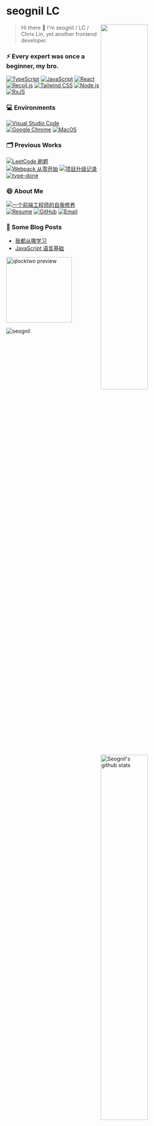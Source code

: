 # seognil LC

<a href="https://profile.codersrank.io/user/seognil">
  <img width="50%" align="right" src="https://cr-skills-chart-widget.azurewebsites.net/api/api?username=seognil" />
</a>

<a href="https://github.com/seognil?tab=repositories&q=&type=source">
  <img width="50%" align="right" src="https://github-readme-stats.vercel.app/api?username=seognil&show_icons=true&hide_title=true" alt="Seognil's github stats" />
</a>

> Hi there 👋 I'm seognil / LC / Chris Lin, yet another frontend developer.

### ⚡ Every expert was once a beginner, my bro.

[![TypeScript](https://img.shields.io/badge/TypeScript-007ACC?style=for-the-badge&logo=TypeScript&logoColor=ffffff)](https://jkchao.github.io/typescript-book-chinese/)
[![JavaScript](https://img.shields.io/badge/JavaScript-343434?style=for-the-badge&logo=JavaScript&logoColor=F7DF1E)](https://zh.javascript.info/)
[![React](https://img.shields.io/badge/React-23272F?style=for-the-badge&logo=React&logoColor=139EC9)](https://reactjs.org/)
[![Recoil.js](https://img.shields.io/badge/Recoil.js-3678E5?style=for-the-badge&logo=RxJS&logoColor=fff)](https://recoiljs.org/)
[![Tailwind CSS](https://img.shields.io/badge/Tailwind%20CSS-38B2AC?style=for-the-badge&logo=Tailwind-CSS&logoColor=fff)](https://tailwindcss.com/)
[![Node.js](https://img.shields.io/badge/Node.js-339933?style=for-the-badge&logo=Node.js&logoColor=fff)](https://nodejs.org/api/)
[![RxJS](https://img.shields.io/badge/RxJS-D81B60?style=for-the-badge&logo=RxJS&logoColor=fff)](https://reactive.how/)

### 💻 Environments

[![Visual Studio Code](https://img.shields.io/badge/Visual%20Studio%20Code-007ACC?style=for-the-badge&logo=Visual-Studio-Code&logoColor=fff)](https://code.visualstudio.com/)
[![Google Chrome](https://img.shields.io/badge/Google%20Chrome-4285F4?style=for-the-badge&logo=Google-Chrome&logoColor=fff)](https://www.google.com/chrome/)
[![MacOS](https://img.shields.io/badge/MacOS-000000?style=for-the-badge&logo=Apple&logoColor=fff)](https://www.apple.com.cn/macbook-air/)

### 🗂️ Previous Works

[![LeetCode 刷题](https://img.shields.io/badge/LeetCode%20刷题-f89f1b?style=for-the-badge)](https://github.com/seognil-study/leetcode)
[![Webpack 从零开始](https://img.shields.io/badge/Webpack%20从零开始-8dd6f9?style=for-the-badge)](https://github.com/seognil-study/webpack-playground)
[![项目升级记录](https://img.shields.io/badge/项目升级记录-764abc?style=for-the-badge)](https://github.com/seognil-study/multi-systems-demo)
[![type-done](https://img.shields.io/badge/type%20done-007ACC?style=for-the-badge)](https://www.npmjs.com/package/type-done)

### 😄 About Me

[![一个前端工程师的自我修养](https://img.shields.io/badge/一个前端工程师的自我修养-4285F4?style=for-the-badge&logo=write.as&logoColor=fff)](https://rualc.com/)
[![Resume](https://img.shields.io/badge/Resume-00A98F?style=for-the-badge&logo=About.me&logoColor=fff)](https://github.com/seognil/resume)
[![GitHub](https://img.shields.io/badge/seognil-181717?style=for-the-badge&logo=Github&logoColor=fff)](https://github.com/seognil)
[![Email](https://img.shields.io/badge/seognil@gmail.com-D14836?style=for-the-badge&logo=Gmail&logoColor=fff)](mailto:seognil@gmail.com)

### 📕 Some Blog Posts

- [我都从哪学习](https://rualc.com/study/where-do-i-learn-from/)
- [JavaScript 语言基础](https://rualc.com/cs/javascript-language-basic/)

<a href="https://seognil.github.io/qlocktwo/">
  <img src="https://github.com/seognil/qlocktwo/blob/master/demo-preview.png?raw=true" alt="qlocktwo preview" height="175px"/>
</a>

![seognil](https://komarev.com/ghpvc/?username=seognil&label=Visitors)

<!-- ↓ Dude, You are awesome -->
<!-- https://github.com/syfxlin/syfxlin -->
<!-- https://github.com/SukkaW/SukkaW -->
<!-- https://github.com/Armaldio/armaldio -->

<!-- https://shields.io/category/other -->
<!-- https://simpleicons.org/ -->
<!-- https://colorswall.com/ -->

<!-- <a href="http://motions.cat/top.html#0040"><img src="http://motions.cat/gif/nhn/0040.gif" alt="VR in the Dark!" height="195px" /></a> -->

<!-- <img src="https://github-readme-stats.vercel.app/api/top-langs/?username=seognil&theme=dracula&layout=compact&card_width=300" alt="Seognil's Top Langs" height="175px" /> -->
